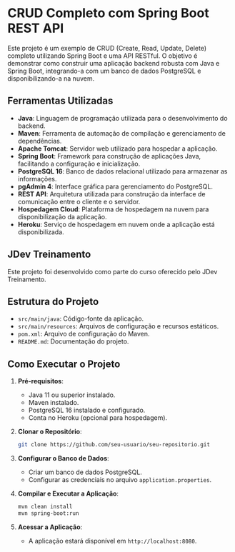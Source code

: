 # CRUD Completo com Spring Boot REST API

Este projeto é um exemplo de CRUD (Create, Read, Update, Delete) completo utilizando Spring Boot e uma API RESTful. O objetivo é demonstrar como construir uma aplicação backend robusta com Java e Spring Boot, integrando-a com um banco de dados PostgreSQL e disponibilizando-a na nuvem.

## Ferramentas Utilizadas

- **Java**: Linguagem de programação utilizada para o desenvolvimento do backend.
- **Maven**: Ferramenta de automação de compilação e gerenciamento de dependências.
- **Apache Tomcat**: Servidor web utilizado para hospedar a aplicação.
- **Spring Boot**: Framework para construção de aplicações Java, facilitando a configuração e inicialização.
- **PostgreSQL 16**: Banco de dados relacional utilizado para armazenar as informações.
- **pgAdmin 4**: Interface gráfica para gerenciamento do PostgreSQL.
- **REST API**: Arquitetura utilizada para construção da interface de comunicação entre o cliente e o servidor.
- **Hospedagem Cloud**: Plataforma de hospedagem na nuvem para disponibilização da aplicação.
- **Heroku**: Serviço de hospedagem em nuvem onde a aplicação está disponibilizada.

## JDev Treinamento

Este projeto foi desenvolvido como parte do curso oferecido pelo JDev Treinamento.

## Estrutura do Projeto

- `src/main/java`: Código-fonte da aplicação.
- `src/main/resources`: Arquivos de configuração e recursos estáticos.
- `pom.xml`: Arquivo de configuração do Maven.
- `README.md`: Documentação do projeto.

## Como Executar o Projeto

1. **Pré-requisitos**:
   - Java 11 ou superior instalado.
   - Maven instalado.
   - PostgreSQL 16 instalado e configurado.
   - Conta no Heroku (opcional para hospedagem).

2. **Clonar o Repositório**:
   ```sh
   git clone https://github.com/seu-usuario/seu-repositorio.git
   ```

3. **Configurar o Banco de Dados**:
   - Criar um banco de dados PostgreSQL.
   - Configurar as credenciais no arquivo `application.properties`.

4. **Compilar e Executar a Aplicação**:
   ```sh
   mvn clean install
   mvn spring-boot:run
   ```

5. **Acessar a Aplicação**:
   - A aplicação estará disponível em `http://localhost:8080`.
